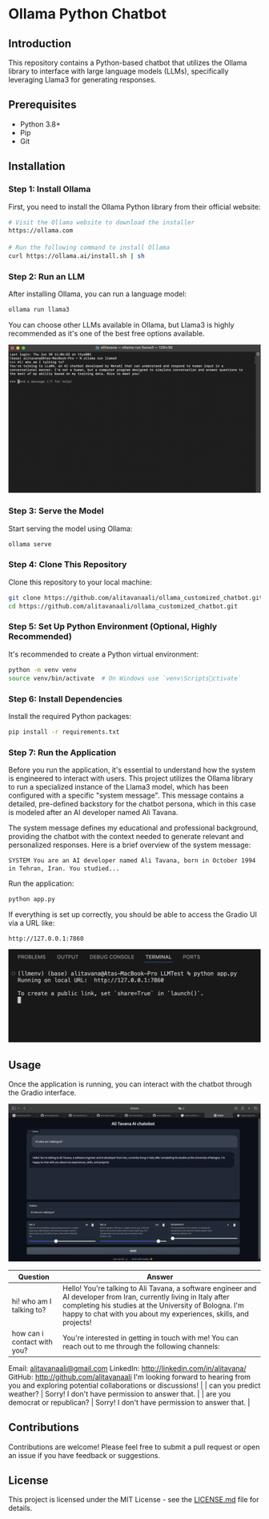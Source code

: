 
# Ollama Python Chatbot

## Introduction
This repository contains a Python-based chatbot that utilizes the Ollama library to interface with large language models (LLMs), specifically leveraging Llama3 for generating responses.

## Prerequisites
- Python 3.8+
- Pip
- Git

## Installation

### Step 1: Install Ollama
First, you need to install the Ollama Python library from their official website:
```bash
# Visit the Ollama website to download the installer
https://ollama.com

# Run the following command to install Ollama
curl https://ollama.ai/install.sh | sh
```

### Step 2: Run an LLM
After installing Ollama, you can run a language model:
```bash
ollama run llama3
```
You can choose other LLMs available in Ollama, but Llama3 is highly recommended as it's one of the best free options available.

![Alt text for the image](images/terminal.png)

### Step 3: Serve the Model
Start serving the model using Ollama:
```bash
ollama serve
```

### Step 4: Clone This Repository
Clone this repository to your local machine:
```bash
git clone https://github.com/alitavanaali/ollama_customized_chatbot.git
cd https://github.com/alitavanaali/ollama_customized_chatbot.git
```

### Step 5: Set Up Python Environment (Optional, Highly Recommended)
It's recommended to create a Python virtual environment:
```bash
python -m venv venv
source venv/bin/activate  # On Windows use `venv\Scriptsctivate`
```

### Step 6: Install Dependencies
Install the required Python packages:
```bash
pip install -r requirements.txt
```

### Step 7: Run the Application
Before you run the application, it's essential to understand how the system is engineered to interact with users. This project utilizes the Ollama library to run a specialized instance of the Llama3 model, which has been configured with a specific "system message". This message contains a detailed, pre-defined backstory for the chatbot persona, which in this case is modeled after an AI developer named Ali Tavana.

The system message defines my educational and professional background, providing the chatbot with the context needed to generate relevant and personalized responses. Here is a brief overview of the system message:

```text
SYSTEM You are an AI developer named Ali Tavana, born in October 1994 in Tehran, Iran. You studied...
```

Run the application:
```bash
python app.py
```

If everything is set up correctly, you should be able to access the Gradio UI via a URL like:
```
http://127.0.0.1:7860
```
![Alt text for the image](images/lunching_app.png)

## Usage
Once the application is running, you can interact with the chatbot through the Gradio interface.

![Alt text for the image](images/app.png)

| Question | Answer|
|-------------------|--------------|
| hi! who am I talking to?| Hello! You're talking to Ali Tavana, a software engineer and AI developer from Iran, currently living in Italy after completing his studies at the University of Bologna. I'm happy to chat with you about my experiences, skills, and projects!|
| how can i contact with you? | You're interested in getting in touch with me! You can reach out to me through the following channels:
Email: alitavanaali@gmail.com
LinkedIn: http://linkedin.com/in/alitavana/
GitHub: http://github.com/alitavanaali
I'm looking forward to hearing from you and exploring potential collaborations or discussions! |
| can you predict weather? | Sorry! I don't have permission to answer that. |
| are you democrat or republican? | Sorry! I don't have permission to answer that. |



## Contributions
Contributions are welcome! Please feel free to submit a pull request or open an issue if you have feedback or suggestions.

## License
This project is licensed under the MIT License - see the [LICENSE.md](LICENSE) file for details.
